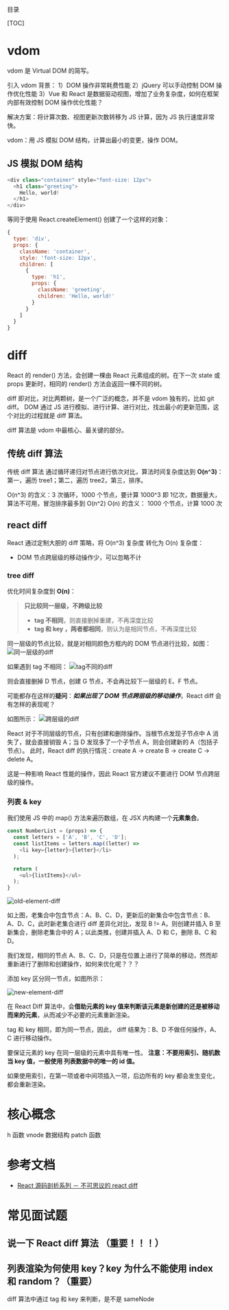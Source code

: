 目录

[TOC]


# vdom
vdom 是 Virtual DOM 的简写。

引入 vdom 背景：
1）DOM 操作非常耗费性能
2）jQuery 可以手动控制 DOM 操作优化性能
3）Vue 和 React 是数据驱动视图，增加了业务复杂度，如何在框架内部有效控制 DOM 操作优化性能？

解决方案：将计算次数、视图更新次数转移为 JS 计算，因为 JS 执行速度非常快。

vdom：用 JS 模拟 DOM 结构，计算出最小的变更，操作 DOM。

## JS 模拟 DOM 结构
```js
<div class="container" style="font-size: 12px">
  <h1 class="greeting">
    Hello, world!
  </h1>
</div>

```
等同于使用 React.createElement() 创建了一个这样的对象：
```js
{
  type: 'div',
  props: {
    className: 'container',
    style: 'font-size: 12px',
    children: [
      {
        type: 'h1',
        props: {
          className: 'greeting',
          children: 'Hello, world!'
        }
      }
    ]
  }
}
```


# diff
React 的 render() 方法，会创建一棵由 React 元素组成的树。在下一次 state 或 props 更新时，相同的 render() 方法会返回一棵不同的树。


diff 即对比，对比两颗树，是一个广泛的概念，并不是 vdom 独有的，比如 git diff。
DOM 通过 JS 进行模拟、进行计算、进行对比，找出最小的更新范围，这个对比的过程就是 diff 算法。

diff 算法是 vdom 中最核心、最关键的部分。

## 传统 diff 算法
传统 diff 算法 通过循环递归对节点进行依次对比，算法时间复杂度达到 **O(n^3)**：
第一，遍历 tree1；第二，遍历 tree2，第三，排序。

O(n^3) 的含义：3 次循环，1000 个节点，要计算 1000^3 即 1亿次，数据量大，算法不可用，冒泡排序最多到 O(n^2)
O(n) 的含义： 1000 个节点，计算 1000 次

## react diff
React 通过定制大胆的 diff 策略，将 O(n^3) 复杂度 转化为 O(n) 复杂度：
- DOM 节点跨层级的移动操作少，可以忽略不计

### tree diff
优化时间复杂度到 **O(n)**：
> **只比较同一层级，不跨级比较**
> - **tag 不相同**，则直接删掉重建，不再深度比较
> - **tag 和 key ，两者都相同**，则认为是相同节点，不再深度比较

同一层级的节点比较，就是对相同颜色方框内的 DOM 节点进行比较，如图：
![同一层级的diff](https://user-images.githubusercontent.com/22387652/87111323-a90ad400-c29b-11ea-8770-f3541558af9e.png)

如果遇到 tag 不相同：
![tag不同的diff](https://user-images.githubusercontent.com/22387652/87111366-c63fa280-c29b-11ea-9c8f-0fa8253bb872.png)

则会直接删掉 D 节点，创建 G 节点，不会再比较下一层级的 E、F 节点。


可能都存在这样的**疑问**：***如果出现了 DOM 节点跨层级的移动操作***，React diff 会有怎样的表现呢？

如图所示：
![跨层级的diff](https://user-images.githubusercontent.com/22387652/87259752-245cc780-c4e0-11ea-9154-1fc0ac50b908.png)

React 对于不同层级的节点，只有创建和删除操作。当根节点发现子节点中 A 消失了，就会直接销毁 A；当 D 发现多了一个子节点 A，则会创建新的 A（包括子节点）。
此时，React diff 的执行情况：create A -> create B -> create C -> delete A。

这是一种影响 React 性能的操作，因此 React 官方建议不要进行 DOM 节点跨层级的操作。

### 列表 & key
我们使用 JS 中的 map() 方法来遍历数组，在 JSX 内构建一个**元素集合**。

```js
const NumberList = (props) => {
  const letters = ['A', 'B', 'C', 'D'];
  const listItems = letters.map((letter) =>
    <li key={letter}>{letter}</li>
  );

  return (
    <ul>{listItems}</ul>
  );
}
```

![old-element-diff](https://user-images.githubusercontent.com/22387652/87259945-64707a00-c4e1-11ea-9599-2f65546ef1ce.png)

如上图，老集合中包含节点：A、B、C、D，更新后的新集合中包含节点：B、A、D、C，此时新老集合进行 diff 差异化对比，发现 B != A，则创建并插入 B 至新集合，删除老集合中的 A；以此类推，创建并插入 A、D 和 C，删除 B、C 和 D。

我们发现，相同的节点 A、B、C、D，只是在位置上进行了简单的移动，然而却重新进行了删除和创建操作，如何来优化呢？？？

添加 key 区分同一节点，如图所示：

![new-element-diff](https://user-images.githubusercontent.com/22387652/87259950-6afef180-c4e1-11ea-9920-ad2216fd9134.png)

在 React Diff 算法中，会**借助元素的 key 值来判断该元素是新创建的还是被移动而来的元素**，从而减少不必要的元素重新渲染。

tag 和 key 相同，即为同一节点，因此， diff 结果为：B、D 不做任何操作，A、C 进行移动操作。

要保证元素的 key 在同一层级的元素中具有唯一性。
**注意：不要用索引、随机数当 key 值，一般使用 列表数据中的唯一的 id 值。**

如果使用索引，在第一项或者中间项插入一项，后边所有的 key 都会发生变化，都会重新渲染。






# 核心概念
h 函数
vnode 数据结构
patch 函数



# 参考文档
- [React 源码剖析系列 － 不可思议的 react diff](https://zhuanlan.zhihu.com/p/20346379)


# 常见面试题
## 说一下 React diff 算法 （重要！！！）
## 列表渲染为何使用 key？key 为什么不能使用 index 和 random？（重要）
diff 算法中通过 tag 和 key 来判断，是不是 sameNode
